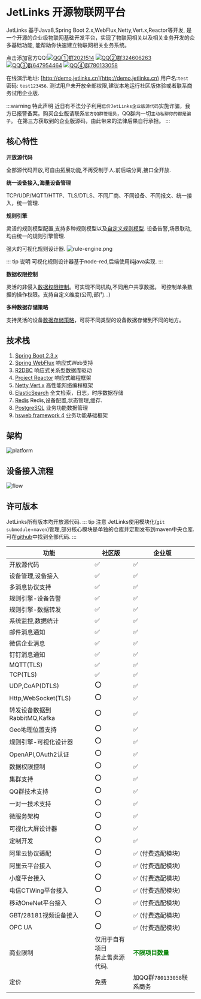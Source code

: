 # JetLinks 开源物联网平台

JetLinks 基于Java8,Spring Boot 2.x,WebFlux,Netty,Vert.x,Reactor等开发, 
是一个开源的企业级物联网基础开发平台，实现了物联网相关以及相关业务开发的众多基础功能,
能帮助你快速建立物联网相关业务系统。

点击添加官方QQ:[![QQ①群2021514](https://img.shields.io/badge/QQ①群-2021514-brightgreen)](https://qm.qq.com/cgi-bin/qm/qr?k=LGf0OPQqvLGdJIZST3VTcypdVWhdfAOG&jump_from=webapi)
[![QQ②群324606263](https://img.shields.io/badge/QQ②群-324606263-brightgreen)](https://qm.qq.com/cgi-bin/qm/qr?k=IMas2cH-TNsYxUcY8lRbsXqPnA2sGHYQ&jump_from=webapi)
[![QQ③群647954464](https://img.shields.io/badge/QQ③群-647954464-brightgreen)](https://qm.qq.com/cgi-bin/qm/qr?k=K5m27CkhDn3B_Owr-g6rfiTBC5DKEY59&jump_from=webapi)
[![QQ④群780133058](https://img.shields.io/badge/QQ④群-780133058-brightgreen)](https://qm.qq.com/cgi-bin/qm/qr?k=Gj47w9kg7TlV5ceD5Bqew_M_O0PIjh_l&jump_from=webapi)

在线演示地址: [http://demo.jetlinks.cn](http://demo.jetlinks.cn) 用户名:`test` 密码: `test123456`.
测试用户未开放全部权限,建议本地运行社区版体验或者联系商务试用企业版.

:::warning 特此声明
近日有不法分子利用`低价JetLinks企业版源代码`实施诈骗，我方已报警备案。购买企业版请联系`官方QQ群管理员`，QQ群内一切`主动私聊你的都是骗子`。
在第三方获取到的企业版源码，由此带来的法律后果自行承担。
:::

## 核心特性

**开放源代码**

全部源代码开放,可自由拓展功能,不再受制于人.前后端分离,接口全开放.

**统一设备接入,海量设备管理**

TCP/UDP/MQTT/HTTP、TLS/DTLS、不同厂商、不同设备、不同报文、统一接入，统一管理.

**规则引擎**

灵活的规则模型配置,支持多种规则模型以及[自定义规则模型](./dev-guide/rule-engine.md).
设备告警,场景联动,均由统一的规则引擎管理.

强大的可视化规则设计器.
![rule-engine.png](./rule-engine.png)

::: tip 说明
可视化规则设计器基于node-red,后端使用纯java实现.
:::

**数据权限控制**

灵活的非侵入[数据权限控制](./dev-guide/assets.md)。可实现不同机构,不同用户共享数据。
可控制单条数据的操作权限。支持自定义维度(公司,部门...)

**多种数据存储策略**

支持灵活的设备[数据存储策略](./best-practices/start.md#存储策略选择)，可将不同类型的设备数据存储到不同的地方。

## 技术栈

1. [Spring Boot 2.3.x](https://spring.io/projects/spring-boot)
2. [Spring WebFlux](https://spring.io/) 响应式Web支持
3. [R2DBC](https://r2dbc.io/) 响应式关系型数据库驱动
4. [Project Reactor](https://projectreactor.io/) 响应式编程框架
4. [Netty](https://netty.io/),[Vert.x](https://vertx.io/) 高性能网络编程框架
5. [ElasticSearch](https://www.elastic.co/cn/products/enterprise-search) 全文检索，日志，时序数据存储
6. [Redis](https://redis.io/) Redis,设备配置,状态管理,缓存.
7. [PostgreSQL](https://www.postgresql.org) 业务功能数据管理
8. [hsweb framework 4](https://github.com/hs-web) 业务功能基础框架

## 架构

![platform](./platform.svg)


## 设备接入流程

![flow](./best-practices/device-flow.svg)

## 许可版本

JetLinks所有版本均开放源代码.
::: tip 注意
JetLinks使用模块化(`git submodule`+`maven`)管理,部分核心模块是单独的仓库并定期发布到maven中央仓库.
可在[github](https://github.com/jetlinks)中找到全部代码.
:::

| 功能                         | 社区版 | 企业版                    |
| ---------------------------- | ------ |  ------------------------- |
| 开放源代码                   | ✅      | ✅                         |
| 设备管理,设备接入            | ✅      | ✅                         |
| 多消息协议支持               | ✅      |  ✅                         |
| 规则引擎-设备告警            | ✅      |  ✅                         |
| 规则引擎-数据转发            | ✅      |  ✅                         |
| 系统监控,数据统计            | ✅      |  ✅                         |
| 邮件消息通知                 | ✅      |  ✅                         |
| 微信企业消息                 | ✅      | ✅                         |
| 钉钉消息通知                 | ✅      | ✅                         |
| MQTT(TLS)                    | ✅      |  ✅                         |
| TCP(TLS)                     | ✅      | ✅                         |
| UDP,CoAP(DTLS)                   | ⭕      |  ✅                         |
| Http,WebSocket(TLS)          | ⭕      |  ✅                         |
| 转发设备数据到RabbitMQ,Kafka | ⭕      |  ✅                         |
| Geo地理位置支持              | ⭕      |  ✅                         |
| 规则引擎-可视化设计器        | ⭕      |  ✅                         |
| OpenAPI,OAuth2认证           | ⭕      | ✅                         |
| 数据权限控制                 | ⭕      |  ✅                         |
| 集群支持                     | ⭕      |  ✅                         |
| QQ群技术支持                 | ⭕      |  ✅                         |
| 一对一技术支持               | ⭕      | ✅                         |
| 微服务架构                   | ⭕      |  ✅                         |
| 可视化大屏设计器             | ⭕      | ✅                         |
| 定制开发                     | ⭕      |  ✅                         |
| 阿里云协议适配               | ⭕      |  ✅ (付费选配模块)          |
| 阿里云平台接入               | ⭕      |  ✅ (付费选配模块)          |
| 小度平台接入                 | ⭕      |  ✅ (付费选配模块)          |
| 电信CTWing平台接入           | ⭕      |  ✅ (付费选配模块)          |
| 移动OneNet平台接入           | ⭕      |  ✅ (付费选配模块)          |
| GBT/28181视频设备接入        | ⭕      |  ✅ (付费选配模块)          |
| OPC UA                     | ⭕      |  ✅ (付费选配模块)          |
| 商业限制                    | 仅用于自有项目<br>禁止售卖源代码.  | <span style='color:green;font-weight:800'>不限项目数量</span> |
| 定价                         | 免费   |  加QQ群`780133058`联系商务     |
